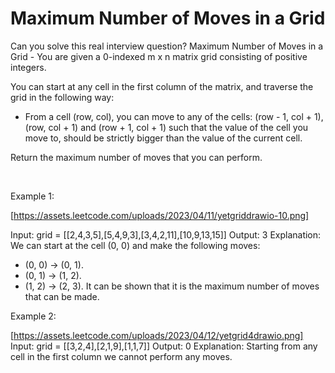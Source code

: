 # Maximum Number of Moves in a Grid

Can you solve this real interview question? Maximum Number of Moves in a Grid - You are given a 0-indexed m x n matrix grid consisting of positive integers.

You can start at any cell in the first column of the matrix, and traverse the grid in the following way:

 * From a cell (row, col), you can move to any of the cells: (row - 1, col + 1), (row, col + 1) and (row + 1, col + 1) such that the value of the cell you move to, should be strictly bigger than the value of the current cell.

Return the maximum number of moves that you can perform.

 

Example 1:

[https://assets.leetcode.com/uploads/2023/04/11/yetgriddrawio-10.png]


Input: grid = [[2,4,3,5],[5,4,9,3],[3,4,2,11],[10,9,13,15]]
Output: 3
Explanation: We can start at the cell (0, 0) and make the following moves:
- (0, 0) -> (0, 1).
- (0, 1) -> (1, 2).
- (1, 2) -> (2, 3).
It can be shown that it is the maximum number of moves that can be made.

Example 2:


[https://assets.leetcode.com/uploads/2023/04/12/yetgrid4drawio.png]
Input: grid = [[3,2,4],[2,1,9],[1,1,7]]
Output: 0
Explanation: Starting from any cell in the first column we cannot perform any moves.